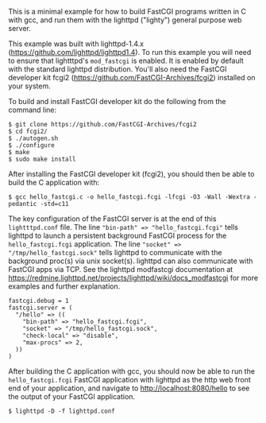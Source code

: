 This is a minimal example for how to build FastCGI programs written in C with gcc, and run them with the lighttpd ("lighty") general purpose web server.

This example was built with lighttpd-1.4.x (<https://github.com/lighttpd/lighttpd1.4>). To run this example you will need to ensure that lightttpd's `mod_fastcgi` is enabled. It is enabled by default with the standard lighttpd distribution. You'll also need the FastCGI developer kit fcgi2 (<https://github.com/FastCGI-Archives/fcgi2>) installed on your system.

To build and install FastCGI developer kit do the following from the command line:

```
$ git clone https://github.com/FastCGI-Archives/fcgi2
$ cd fcgi2/
$ ./autogen.sh
$ ./configure
$ make
$ sudo make install
```
After installing the FastCGI developer kit (fcgi2), you should then be able to build the C application with:

```
$ gcc hello_fastcgi.c -o hello_fastcgi.fcgi -lfcgi -O3 -Wall -Wextra -pedantic -std=c11
```
The key configuration of the FastCGI server is at the end of this `lightttpd.conf` file. The line `"bin-path" => "hello_fastcgi.fcgi"` tells lighttpd to launch a persistent background FastCGI process for the `hello_fastcgi.fcgi` application. The line `"socket" => "/tmp/hello_fastcgi.sock"` tells lighttpd to communicate with the background proc(s) via unix socket(s). lighttpd can also communicate with FastCGI apps via TCP. See the lighttpd modfastcgi documentation at <https://redmine.lighttpd.net/projects/lighttpd/wiki/docs_modfastcgi> for more examples and further explanation.
```
fastcgi.debug = 1
fastcgi.server = (
  "/hello" => ((
    "bin-path" => "hello_fastcgi.fcgi",
    "socket" => "/tmp/hello_fastcgi.sock",
    "check-local" => "disable",
    "max-procs" => 2,
  ))
)
```
After building the C application with gcc, you should now be able to run the `hello_fastcgi.fcgi` FastCGI application with lighttpd as the http web front end of your application, and navigate to <http://localhost:8080/hello> to see the output of your FastCGI application.
```
$ lighttpd -D -f lighttpd.conf
```
